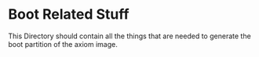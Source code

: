 # Boot Related Stuff
This Directory should contain all the things that are needed to generate the boot partition of the axiom image.
